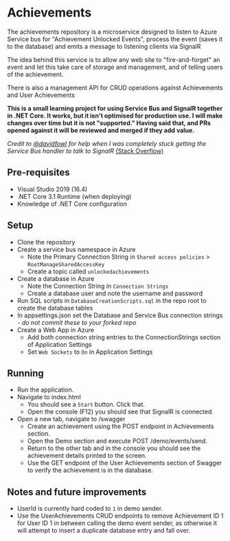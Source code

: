 # Achievements

The achievements repository is a microservice designed to listen to Azure Service bus for "Achievement Unlocked Events", process the event (saves it to the database) and emits a message to listening clients via SignalR

The idea behind this service is to allow any web site to "fire-and-forget" an event and let this take care of storage and management, and of telling users of the achievement.

There is also a management API for CRUD operations against Achievements and User Achievements

**This is a small learning project for using Service Bus and SignalR together in .NET Core. It works, but it isn't optimised for production use. I will make changes over time but it is not "supported." Having said that, and PRs opened against it will be reviewed and merged if they add value.**

*Credit to [@davidfowl](https://github.com/davidfowl) for help when I was completely stuck getting the Service Bus handler to talk to SignalR* [(Stack Overflow)](https://stackoverflow.com/questions/52470647/how-to-access-signalr-connection-from-azure-service-bus-event-handler)

## Pre-requisites

- Visual Studio 2019 (16.4)
- .NET Core 3.1 Runtime (when deploying)
- Knowledge of .NET Core configuration

## Setup

- Clone the repository
- Create a service bus namespace in Azure
  - Note the Primary Connection String in `Shared access policies` > `RootManageSharedAccessKey`
  - Create a topic called `unlockedachievements`
- Create a database in Azure
    - Note the Connection String in `Connection Strings`
    - Create a database user and note the username and password
- Run SQL scripts in `DatabaseCreationScripts.sql` in the repo root to create the database tables
- In appsettings.json set the Database and Service Bus connection strings - *do not commit these to your forked repo*
- Create a Web App in Azure
    - Add both connection string entries to the ConnectionStrings section of Application Settings
    - Set `Web Sockets` to `On` in Application Settings

## Running

- Run the application.
- Navigate to index.html
  - You should see a `Start` button. Click that.
  - Open the console (F12) you should see that SignalR is connected.
- Open a new tab, navigate to /swagger
  - Create an achievement using the POST endpoint in Achievements section.
  - Open the Demo section and execute POST /demo/events/send.
  - Return to the other tab and in the console you should see the achievement details printed to the screen.
  - Use the GET endpoint of the User Achievements section of Swagger to verify the achievement is in the database.

## Notes and future improvements

- UserId is currently hard coded to `1` in demo sender.
- Use the UserAchievements CRUD endpoints to remove Achievement ID 1 for User ID 1 in between calling the demo event sender, as otherwise it will attempt to insert a duplicate database entry and fall over.
